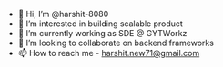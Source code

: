 - 👋 Hi, I’m @harshit-8080
- 👀 I’m interested in building scalable product
- 🌱 I’m currently working as SDE @ GYTWorkz
- 💞️ I’m looking to collaborate on backend frameworks
- 📫 How to reach me - harshit.new71@gmail.com

